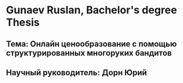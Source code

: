 # Gunaev Ruslan, Bachelor's degree Thesis

## Тема: Онлайн ценообразование с помощью структурированных многоруких бандитов

## Научный руководитель: Дорн Юрий


